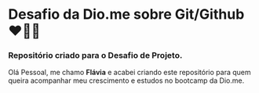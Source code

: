 # Desafio da Dio.me sobre Git/Github :heart::woman_technologist:
### Repositório criado para o Desafio de Projeto.

Olá Pessoal, me chamo **Flávia** e acabei criando este repositório para quem queira acompanhar meu crescimento e estudos no bootcamp da Dio.me. 
